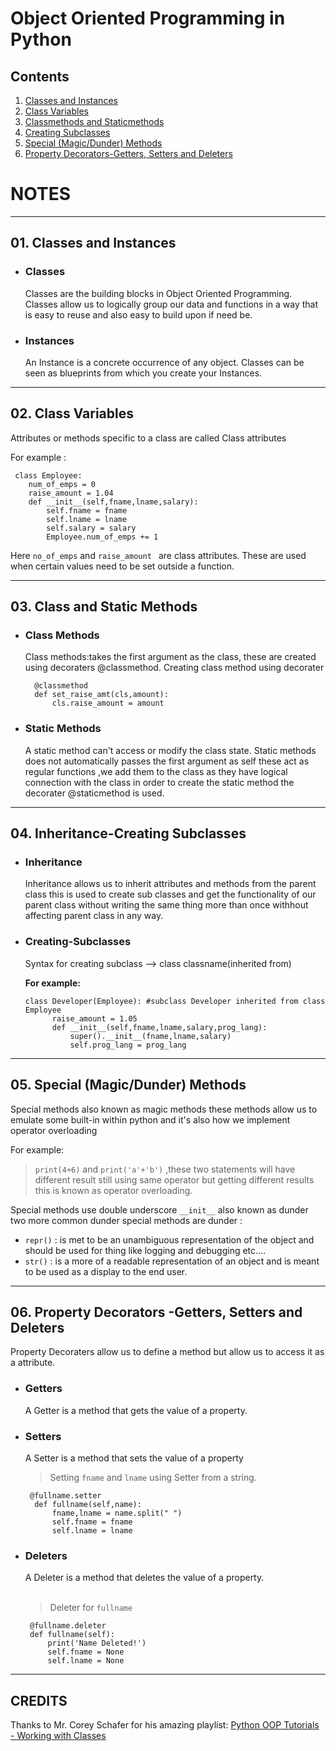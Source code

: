 # **Object Oriented Programming in Python**

## **Contents**

1.   [Classes and Instances](#01--classes-and-instances)
2.   [Class Variables](#02--class-variables)
3.   [Classmethods and Staticmethods](#03--class-and-static-methods)
4.   [Creating Subclasses](#04--inheritance-creating-subclasses)
5.   [Special (Magic/Dunder) Methods](#05--special--magic-dunder--methods)
6.   [Property Decorators-Getters, Setters and Deleters](#06--property-decorators--getters--setters-and-deleters)



# **NOTES**


---


## **01. Classes and Instances**

* ###  **Classes**
  Classes are the building blocks in Object Oriented Programming. Classes allow us to logically group our data and functions in a way that is easy to reuse and also easy to build upon if need be.



* ### **Instances**
  An Instance is a concrete occurrence of any object. Classes can be seen as blueprints from which you create your Instances.

---


## **02. Class Variables**

Attributes or methods specific to a class are called Class attributes

For example :

```
 class Employee:
    num_of_emps = 0                 
    raise_amount = 1.04            
    def __init__(self,fname,lname,salary):                             
        self.fname = fname
        self.lname = lname
        self.salary = salary
        Employee.num_of_emps += 1
```

Here ``` no_of_emps ``` and ```raise_amount ``` are class attributes. These are used when certain values need to be set outside a function.



---

## **03. Class and Static Methods**

* ###  **Class Methods**
  Class methods:takes the first argument as the class, these are created using decoraters @classmethod.
  Creating class method using decorater
 
  ``` 
    @classmethod
    def set_raise_amt(cls,amount):
        cls.raise_amount = amount 
   ```

* ###  **Static Methods**
  A static method can't access or modify the class state. Static methods does not automatically passes the first argument as  self these act as regular functions ,we add them to the class as they have logical connection with the class in order to create the static method the decorater @staticmethod is used.


---

## **04. Inheritance-Creating Subclasses**

* ###  **Inheritance**
  Inheritance allows us to inherit attributes and methods from the parent class
this is used to create sub classes and get the functionality of our parent class without writing the same thing more than once withhout affecting parent class in any way.

* ###  **Creating-Subclasses**
  Syntax for creating subclass  --> class classname(inherited from)
  
  **For example:**
  
  ```
  class Developer(Employee): #subclass Developer inherited from class Employee
        raise_amount = 1.05
        def __init__(self,fname,lname,salary,prog_lang):
            super().__init__(fname,lname,salary)
            self.prog_lang = prog_lang
  ```
---
## **05. Special (Magic/Dunder) Methods**
Special methods also known as magic methods these methods allow us to emulate some built-in within python and it's also how we implement operator overloading

For example: 

> ```print(4+6)``` and ```print('a'+'b')``` ,these two statements will have different result still using same operator but getting different results this is known as operator overloading.

 Special methods use double underscore ```__init__``` also known as dunder
two more common dunder special methods are 
dunder :
* ```repr()``` : is met to be an unambiguous representation of the object and should be used for thing like logging and debugging etc....
* ```str()``` : is a more of a readable representation of an object and is meant to be used as a display to the end user.

---
## **06. Property Decorators -Getters, Setters and Deleters**
 Property Decoraters allow us to define a method but allow us to access it as a attribute.
* ###  **Getters**
  A Getter is a method that gets the value of a property.
* ###  **Setters**
  A Setter is a method that sets the value of a property

  > Setting ```fname``` and ```lname``` using Setter from a string.

  ``` 
   @fullname.setter 
    def fullname(self,name):
        fname,lname = name.split(" ")
        self.fname = fname
        self.lname = lname
   ```

* ###  **Deleters**
  A Deleter is a method that deletes the value of a property.<br><br>
  > Deleter for ```fullname```
   ```
    @fullname.deleter
    def fullname(self): 
        print('Name Deleted!')
        self.fname = None
        self.lname = None
   ```
---

## **CREDITS**

Thanks to Mr. Corey Schafer for his amazing playlist: [Python OOP Tutorials - Working with Classes](https://www.youtube.com/playlist?list=PL-osiE80TeTsqhIuOqKhwlXsIBIdSeYtc)


